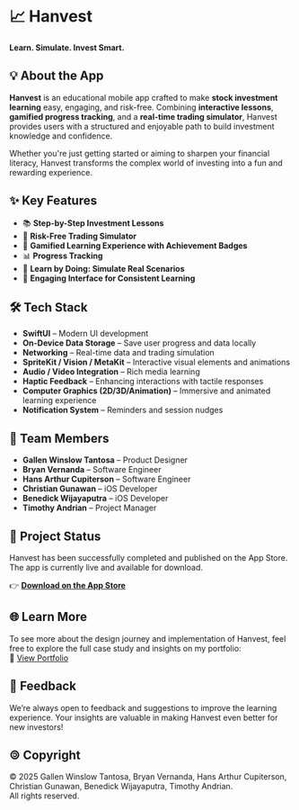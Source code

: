 # 📈 Hanvest  
**Learn. Simulate. Invest Smart.**

## 💡 About the App  
**Hanvest** is an educational mobile app crafted to make **stock investment learning** easy, engaging, and risk-free. Combining **interactive lessons**, **gamified progress tracking**, and a **real-time trading simulator**, Hanvest provides users with a structured and enjoyable path to build investment knowledge and confidence.

Whether you're just getting started or aiming to sharpen your financial literacy, Hanvest transforms the complex world of investing into a fun and rewarding experience.

## ✨ Key Features  
- 📚 **Step-by-Step Investment Lessons**  
- 💸 **Risk-Free Trading Simulator**  
- 🏅 **Gamified Learning Experience with Achievement Badges**  
- 📊 **Progress Tracking**  
- 🧠 **Learn by Doing: Simulate Real Scenarios**  
- 🔄 **Engaging Interface for Consistent Learning**

## 🛠️ Tech Stack  
- **SwiftUI** – Modern UI development  
- **On-Device Data Storage** – Save user progress and data locally  
- **Networking** – Real-time data and trading simulation  
- **SpriteKit / Vision / MetaKit** – Interactive visual elements and animations  
- **Audio / Video Integration** – Rich media learning  
- **Haptic Feedback** – Enhancing interactions with tactile responses  
- **Computer Graphics (2D/3D/Animation)** – Immersive and animated learning experience  
- **Notification System** – Reminders and session nudges  

## 👥 Team Members  
- **Gallen Winslow Tantosa** – Product Designer  
- **Bryan Vernanda** – Software Engineer  
- **Hans Arthur Cupiterson** – Software Engineer  
- **Christian Gunawan** – iOS Developer  
- **Benedick Wijayaputra** – iOS Developer  
- **Timothy Andrian** – Project Manager  

## 🚀 Project Status  
Hanvest has been successfully completed and published on the App Store. The app is currently live and available for download.  

👉 [**Download on the App Store**](https://apps.apple.com/id/app/hanvest/id6736584037)

## 🌐 Learn More  
To see more about the design journey and implementation of Hanvest, feel free to explore the full case study and insights on my portfolio:  
🔗 [View Portfolio](https://bit.ly/gwtportfolio)

## 📩 Feedback  
We’re always open to feedback and suggestions to improve the learning experience. Your insights are valuable in making Hanvest even better for new investors!

## 🄯 Copyright  
© 2025 Gallen Winslow Tantosa, Bryan Vernanda, Hans Arthur Cupiterson, Christian Gunawan, Benedick Wijayaputra, Timothy Andrian.  
All rights reserved.
